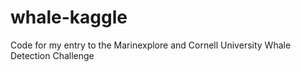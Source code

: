 whale-kaggle
============

Code for my entry to the Marinexplore and Cornell University Whale Detection Challenge
